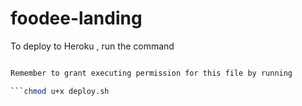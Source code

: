 # foodee-landing
To deploy to Heroku , run the command

```./deploy.sh 

Remember to grant executing permission for this file by running

```chmod u+x deploy.sh
